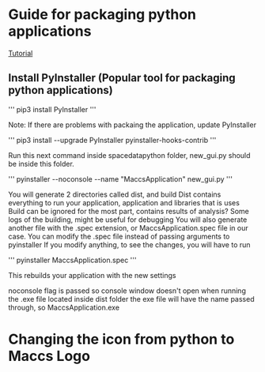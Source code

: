# Guide for packaging python applications #


[Tutorial](https://www.pythonguis.com/tutorials/packaging-pyside6-applications-windows-pyinstaller-installforge/)

## Install PyInstaller (Popular tool for packaging python applications) ##

'''
pip3 install PyInstaller
'''

Note: If there are problems with packaing the application, update PyInstaller

'''
pip3 install --upgrade PyInstaller pyinstaller-hooks-contrib
'''

Run this next command inside spacedatapython folder, new_gui.py should be inside this folder.

'''
pyinstaller --noconsole --name "MaccsApplication" new_gui.py
'''

You will generate 2 directories called dist, and build
Dist contains everything to run your application, application and libraries that is uses
Build can be ignored for the most part, contains results of analysis? Some logs of the building, might be useful for debugging
You will also generate another file with the .spec extension, or MaccsApplication.spec file in our case.
You can modify the .spec file instead of passing arguments to pyinstaller
If you modify anything, to see the changes, you will have to run

'''
pyinstaller MaccsApplication.spec
'''

This rebuilds your application with the new settings

noconsole flag is passed so console window doesn't open when running the .exe file located inside dist folder
the exe file will have the name passed through, so MaccsApplication.exe

# Changing the icon from python to Maccs Logo #

